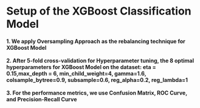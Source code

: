 # Setup of the XGBoost Classification Model
#### 1. We apply Oversampling Approach as the rebalancing technique for XGBoost Model <br><br> 2. After 5-fold cross-validation for Hyperparameter tuning, the 8 optimal hyperparameters for XGBoost Model on the dataset: eta = 0.15,max_depth = 6, min_child_weight=4, gamma=1.6, colsample_bytree=0.9, subsample=0.6, reg_alpha=0.2, reg_lambda=1 <br><br> 3. For the performance metrics, we use Confusion Matrix, ROC Curve, and Precision-Recall Curve
